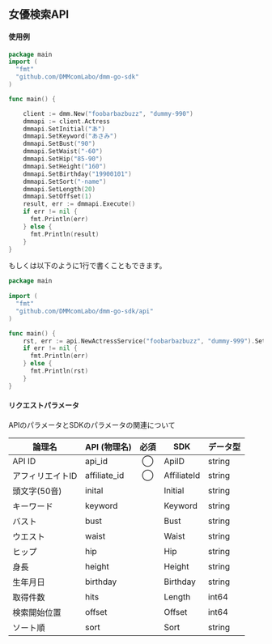 ## 女優検索API
#### 使用例

```go
package main
import (  
  "fmt"  
  "github.com/DMMcomLabo/dmm-go-sdk"  
)  

func main() {

	client := dmm.New("foobarbazbuzz", "dummy-990")
	dmmapi := client.Actress
	dmmapi.SetInitial("あ")
	dmmapi.SetKeyword("あさみ")
	dmmapi.SetBust("90")
	dmmapi.SetWaist("-60")
	dmmapi.SetHip("85-90")
	dmmapi.SetHeight("160")
	dmmapi.SetBirthday("19900101")
	dmmapi.SetSort("-name")
	dmmapi.SetLength(20)
	dmmapi.SetOffset(1)
	result, err := dmmapi.Execute()
	if err != nil {
	  fmt.Println(err)
	} else {
	  fmt.Println(result)
	}
}
```

もしくは以下のように1行で書くこともできます。

```go
package main
 
import (
  "fmt"
  "github.com/DMMcomLabo/dmm-go-sdk/api"
)

func main() {
	rst, err := api.NewActressService("foobarbazbuzz", "dummy-999").SetLength(1).Execute()
	if err != nil {
	  fmt.Println(err)
	} else {
	  fmt.Println(rst)
	}
}
```

#### リクエストパラメータ
APIのパラメータとSDKのパラメータの関連について

| 論理名 | API (物理名) | 必須 | SDK | データ型 |
|---|---|:---:|---|---|
| API ID | api_id | ◯ | ApiID | string |
| アフィリエイトID | affiliate_id | ◯ | AffiliateId | string |
| 頭文字(50音) | inital | | Initial | string |
| キーワード | keyword | | Keyword | string |
| バスト | bust | | Bust | string |
| ウエスト | waist | | Waist | string |
| ヒップ | hip | | Hip | string |
| 身長 | height | | Height | string |
| 生年月日 | birthday | | Birthday | string |
| 取得件数 | hits | | Length | int64 |
| 検索開始位置 | offset | | Offset | int64 |
| ソート順 | sort | | Sort | string |